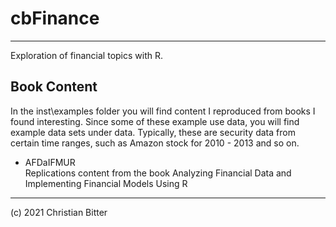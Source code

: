 # cbFinance
----
Exploration of financial topics with R.

## Book Content

In the inst\\examples folder you will find content I reproduced from books I found interesting. Since some of these example use data, you will find example data sets under data. Typically, these are security data from certain time ranges, such as Amazon stock for 2010 - 2013 and so on.

- AFDaIFMUR  
Replications content from the book Analyzing Financial Data and Implementing Financial Models Using R

----
(c) 2021 Christian Bitter